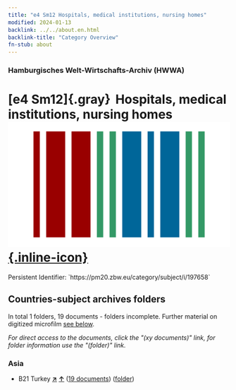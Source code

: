```yaml
---
title: "e4 Sm12 Hospitals, medical institutions, nursing homes"
modified: 2024-01-13
backlink: ../../about.en.html
backlink-title: "Category Overview"
fn-stub: about
---
```


### Hamburgisches Welt-Wirtschafts-Archiv (HWWA)

# [e4 Sm12]{.gray}&#8201; Hospitals, medical institutions, nursing homes &#160; [![Wikidata](/images/Wikidata-logo.svg "Wikidata"){.inline-icon}](http://www.wikidata.org/entity/Q104699298)

<div class="hint">Persistent Identifier: `https://pm20.zbw.eu/category/subject/i/197658`</div>







## Countries-subject archives folders







In total 1 folders, 19 documents - folders incomplete. Further material on digitized microfilm [see below](#filmsections).

_For direct access to the documents, click the "(xy documents)" link, for folder information use the "(folder)" link._



### Asia

- B21 Turkey [**&nearr;**](../../../geo/i/141111/about.en.html "Turkey (all folders)") [**&uarr;**](../../../geo/about.en.html#B21 "Country category system") (<a href="https://pm20.zbw.eu/iiifview/folder/sh/141111,197658" title="about: Turkey : Hospitals, medical institutions, nursing homes" target="_blank">19 documents</a>) ([folder](../../../../folder/sh/1411xx/141111/1976xx/197658/about.en.html))



<a id="filmsections" />













